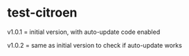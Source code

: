 # test-citroen

v1.0.1 = initial version, with auto-update code enabled

v1.0.2 = same as initial version to check if auto-update works
